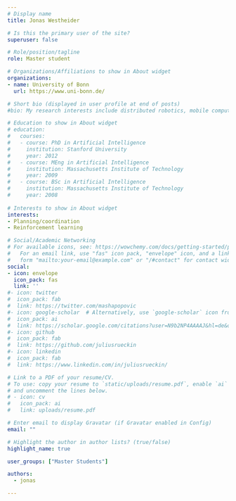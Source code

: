 ```yaml
---
# Display name
title: Jonas Westheider

# Is this the primary user of the site?
superuser: false

# Role/position/tagline
role: Master student

# Organizations/Affiliations to show in About widget
organizations:
- name: University of Bonn
  url: https://www.uni-bonn.de/

# Short bio (displayed in user profile at end of posts)
#bio: My research interests include distributed robotics, mobile computing and programmable matter.

# Education to show in About widget
# education:
#   courses:
#   - course: PhD in Artificial Intelligence
#     institution: Stanford University
#     year: 2012
#   - course: MEng in Artificial Intelligence
#     institution: Massachusetts Institute of Technology
#     year: 2009
#   - course: BSc in Artificial Intelligence
#     institution: Massachusetts Institute of Technology
#     year: 2008
    
# Interests to show in About widget
interests:
- Planning/coordination
- Reinforcement learning

# Social/Academic Networking
# For available icons, see: https://wowchemy.com/docs/getting-started/page-builder/#icons
#   For an email link, use "fas" icon pack, "envelope" icon, and a link in the
#   form "mailto:your-email@example.com" or "/#contact" for contact widget.
social:
- icon: envelope
  icon_pack: fas
  link: ''
#- icon: twitter
#  icon_pack: fab
#  link: https://twitter.com/mashapopovic
#- icon: google-scholar  # Alternatively, use `google-scholar` icon from `ai` icon pack
#  icon_pack: ai
#  link: https://scholar.google.com/citations?user=N9b2NP4AAAAJ&hl=de&oi=ao
#- icon: github
#  icon_pack: fab
#  link: https://github.com/juliusrueckin
#- icon: linkedin
#  icon_pack: fab
#  link: https://www.linkedin.com/in/juliusrueckin/

# Link to a PDF of your resume/CV.
# To use: copy your resume to `static/uploads/resume.pdf`, enable `ai` icons in `params.toml`, 
# and uncomment the lines below.
# - icon: cv
#   icon_pack: ai
#   link: uploads/resume.pdf

# Enter email to display Gravatar (if Gravatar enabled in Config)
email: ""

# Highlight the author in author lists? (true/false)
highlight_name: true

user_groups: ["Master Students"] 

authors:
  - jonas

---
```

